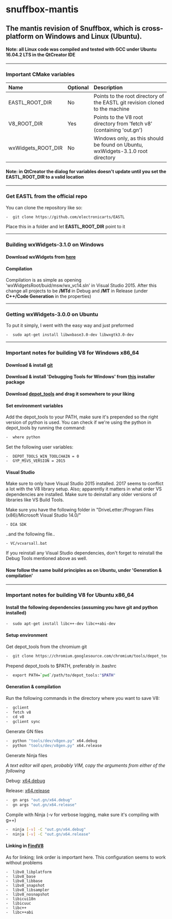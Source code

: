 # snuffbox-mantis
## The mantis revision of Snuffbox, which is cross-platform on Windows and Linux (Ubuntu).

#### Note: all Linux code was compiled and tested with GCC under Ubuntu 16.04.2 LTS in the QtCreator IDE

<dl><hr></hr></dl>

### Important CMake variables

| Name                | Optional      | Description                                                                      |
|:--------------------|:--------------|:---------------------------------------------------------------------------------|
| EASTL_ROOT_DIR      | No            | Points to the root directory of the EASTL git revision cloned to the machine     |
| V8_ROOT_DIR         | Yes           | Points to the V8 root directory from 'fetch v8' (containing 'out.gn')            |
| wxWidgets_ROOT_DIR  | No            | Windows only, as this should be found on Ubuntu, wxWidgets-3.1.0 root directory  |

#### Note: in QtCreator the dialog for variables doesn't update until you set the EASTL_ROOT_DIR to a valid location

<dl><hr></hr></dl>

### Get EASTL from the official repo
You can clone the repository like so:

```bash
-  git clone https://github.com/electronicarts/EASTL
```

Place this in a folder and let **EASTL_ROOT_DIR** point to it

<dl><hr></hr></dl>

### Building wxWidgets-3.1.0 on Windows

#### Download wxWidgets from [here](https://github.com/wxWidgets/wxWidgets/releases/download/v3.1.0/wxMSW-3.1.0-Setup.exe)

#### Compilation

Compilation is as simple as opening 'wxWidgetsRoot/buid/msw/wx_vc14.sln' in Visual Studio 2015.
After this change all projects to be **/MTd** in Debug and **/MT** in Release (under **C++/Code Generation** in the properties)

<dl><hr></hr></dl>

### Getting wxWidgets-3.0.0 on Ubuntu

To put it simply, I went with the easy way and just preformed

```bash
-  sudo apt-get install libwxbase3.0-dev libwxgtk3.0-dev
```

<dl><hr></hr></dl>

### Important notes for building V8 for Windows x86_64

#### Download & install [git](https://git-scm.com/download/win)
#### Download & install 'Debugging Tools for Windows' from [this](https://download.microsoft.com/download/3/6/3/36301F10-B142-46FA-BE8C-728ECFD62EA5/windowssdk/winsdksetup.exe) installer package
#### Download [depot_tools](https://storage.googleapis.com/chrome-infra/depot_tools.zip) and drag it somewhere to your liking

#### Set environment variables

Add the depot_tools to your PATH, make sure it's prepended so the right version of python is used.
You can check if we're using the python in depot_tools by running the command:

```bash
-  where python
```

Set the following user variables:

```
-  DEPOT_TOOLS_WIN_TOOLCHAIN = 0
-  GYP_MSVS_VERSION = 2015
```

#### Visual Studio

Make sure to only have Visual Studio 2015 installed. 2017 seems to conflict a lot with the V8 library setup.
Also; apparently it matters in what order VS dependencies are installed. Make sure to deinstall any older versions
of libraries like VS Build Tools.

Make sure you have the following folder in "DriveLetter:/Program Files (x86)/Microsoft Visual Studio 14.0/"

```
- DIA SDK
```

..and the following file..

```
- VC/vcvarsall.bat
```

If you reinstall any Visual Studio dependencies, don't forget to reinstall the Debug Tools mentioned above as well.

#### Now follow the same build principles as on Ubuntu, under 'Generation & compilation'

<dl><hr></hr></dl>

### Important notes for building V8 for Ubuntu x86_64

#### Install the following dependencies (assuming you have git and python installed)

```bash
-  sudo apt-get install libc++-dev libc++abi-dev  
```

#### Setup environment

Get depot_tools from the chromium git

```bash
-  git clone https://chromium.googlesource.com/chromium/tools/depot_tools.git
```

Prepend depot_tools to $PATH, preferably in .bashrc

```bash
-  export PATH=`pwd`/path/to/depot_tools:"$PATH"
```

#### Generation & compilation

Run the following commands in the directory where you want to save V8:

```bash
-  gclient
-  fetch v8
-  cd v8
-  gclient sync
```

Generate GN files

```bash
-  python "tools/dev/v8gen.py" x64.debug
-  python "tools/dev/v8gen.py" x64.release
```

Generate Ninja files

*A text editor will open, probably VIM, copy the arguments from either of the following*

Debug: [x64.debug](snuffbox-javascript/v8_args.x64.debug.gn)

Release: [x64.release](snuffbox-javascript/v8_args.x64.release.gn)

```bash
-  gn args "out.gn/x64.debug"
-  gn args "out.gn/x64.release"
```

Compile with Ninja (-v for verbose logging, make sure it's compiling with g++)

```bash
-  ninja [-v] -C "out.gn/x64.debug"
-  ninja [-v] -C "out.gn/x64.release"
```

#### Linking in [FindV8](cmake/FindV8.cmake)

As for linking; link order is important here. This configuration seems to work without problems

```
-  libv8_libplatform 
-  libv8_base 
-  libv8_libbase 
-  libv8_snapshot 
-  libv8_libsampler 
-  libv8_nosnapshot 
-  libicui18n 
-  libicuuc
-  libc++ 
-  libc++abi
```